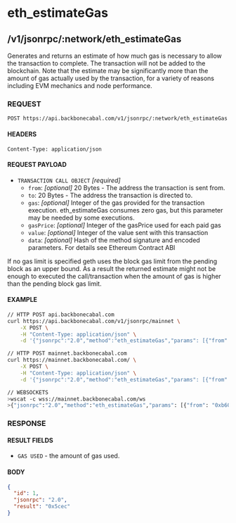 # eth_estimateGas

## /v1/jsonrpc/:network/eth_estimateGas

Generates and returns an estimate of how much gas is necessary to allow the transaction to complete. The transaction will not be added to the blockchain. Note that the estimate may be significantly more than the amount of gas actually used by the transaction, for a variety of reasons including EVM mechanics and node performance.

### REQUEST

`POST https://api.backbonecabal.com/v1/jsonrpc/:network/eth_estimateGas`

#### HEADERS

`Content-Type: application/json`

#### REQUEST PAYLOAD

- `TRANSACTION CALL OBJECT` _[required]_
  - `from`: _[optional]_ 20 Bytes - The address the transaction is sent from.
  - `to`: 20 Bytes - The address the transaction is directed to.
  - `gas`: _[optional]_ Integer of the gas provided for the transaction execution. eth_estimateGas consumes zero gas, but this parameter may be needed by some executions.
  - `gasPrice`: _[optional]_ Integer of the gasPrice used for each paid gas
  - `value`: _[optional]_ Integer of the value sent with this transaction
  - `data`: _[optional]_ Hash of the method signature and encoded parameters. For details see Ethereum Contract ABI

If no gas limit is specified geth uses the block gas limit from the pending block as an upper bound. As a result the returned estimate might not be enough to executed the call/transaction when the amount of gas is higher than the pending block gas limit.

#### EXAMPLE

```bash
// HTTP POST api.backbonecabal.com
curl https://api.backbonecabal.com/v1/jsonrpc/mainnet \
    -X POST \
    -H "Content-Type: application/json" \
    -d '{"jsonrpc":"2.0","method":"eth_estimateGas","params": [{"from": "0xb60e8dd61c5d32be8058bb8eb970870f07233155","to": "0xd46e8dd67c5d32be8058bb8eb970870f07244567","gas": "0x76c0","gasPrice": "0x9184e72a000","value": "0x9184e72a","data": "0xd46e8dd67c5d32be8d46e8dd67c5d32be8058bb8eb970870f072445675058bb8eb970870f072445675"}],"id":1}'

// HTTP POST mainnet.backbonecabal.com
curl https://mainnet.backbonecabal.com/ \
    -X POST \
    -H "Content-Type: application/json" \
    -d '{"jsonrpc":"2.0","method":"eth_estimateGas","params": [{"from": "0xb60e8dd61c5d32be8058bb8eb970870f07233155","to": "0xd46e8dd67c5d32be8058bb8eb970870f07244567","gas": "0x76c0","gasPrice": "0x9184e72a000","value": "0x9184e72a","data": "0xd46e8dd67c5d32be8d46e8dd67c5d32be8058bb8eb970870f072445675058bb8eb970870f072445675"}],"id":1}'

// WEBSOCKETS
>wscat -c wss://mainnet.backbonecabal.com/ws
>{"jsonrpc":"2.0","method":"eth_estimateGas","params": [{"from": "0xb60e8dd61c5d32be8058bb8eb970870f07233155","to": "0xd46e8dd67c5d32be8058bb8eb970870f07244567","gas": "0x76c0","gasPrice": "0x9184e72a000","value": "0x9184e72a","data": "0xd46e8dd67c5d32be8d46e8dd67c5d32be8058bb8eb970870f072445675058bb8eb970870f072445675"}],"id":1}
```

### RESPONSE

#### RESULT FIELDS

- `GAS USED` - the amount of gas used.

#### BODY

```json
{
  "id": 1,
  "jsonrpc": "2.0",
  "result": "0x5cec"
}
```
